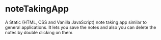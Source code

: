 # noteTakingApp

A Static (HTML, CSS and Vanilla JavaScript) note taking app similar to general applications. It lets you save the notes and also you can delete the notes by double clicking on them.
